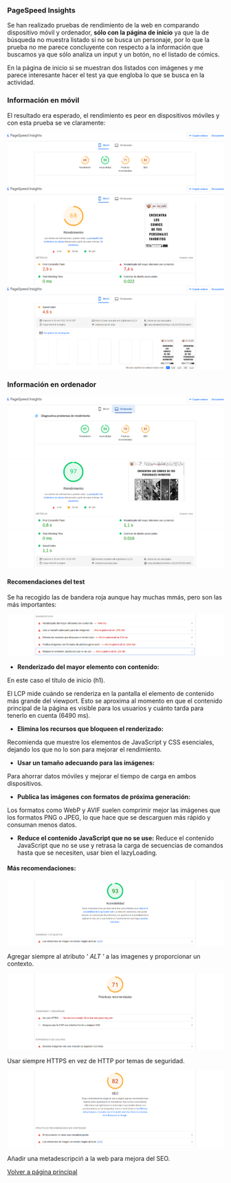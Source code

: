 ### PageSpeed Insights

Se han realizado pruebas de rendimiento de la web en comparando dispositivo móvil y ordenador, **sólo con la página de inicio** ya que la de búsqueda no muestra listado si no se busca un personaje, por lo que la prueba no me parece concluyente con respecto a la información que buscamos ya que sólo analiza un input y un botón, no el listado de cómics.

En la página de inicio si se muestran dos listados con imágenes y me parece interesante hacer el test ya que engloba lo que se busca en la actividad.

### Información en móvil

El resultado era esperado, el rendimiento es peor en dispositivos móviles y con esta prueba se ve claramente:

![prueba pageSpeed móvil](../img/pagespeed/movil.png)
![prueba pageSpeed móvil](../img/pagespeed/movil1.png)
![prueba pageSpeed móvil](../img/pagespeed/movil2.png)


### Información en ordenador

![prueba pageSpeed ordenador](../img/pagespeed/ordenador.png)
![prueba pageSpeed ordenador](../img/pagespeed/ordenador1.png)
![prueba pageSpeed ordenador](../img/pagespeed/ordenador2.png)

#### Recomendaciones del test

Se ha recogido las de bandera roja aunque hay muchas mmás, pero son las más importantes:

![prueba pageSpeed recomendaciones](../img/pagespeed/recomendacion.png)
- **Renderizado del mayor elemento con contenido:**

En este caso el título de inicio (h1).

El LCP mide cuándo se renderiza en la pantalla el elemento de contenido más grande del viewport. 
Esto se aproxima al momento en que el contenido principal de la página es visible para los usuarios y cuánto tarda para tenerlo en cuenta (6490 ms). 

- **Elimina los recursos que bloqueen el renderizado:**

Recomienda que muestre los elementos de JavaScript y CSS esenciales, dejando los que no lo son para mejorar el rendimiento.

- **Usar un tamaño adecuando para las imágenes:**

Para ahorrar datos móviles y mejorar el tiempo de carga en ambos dispositivos.

- **Publica las imágenes con formatos de próxima generación:**

Los formatos como WebP y AVIF suelen comprimir mejor las imágenes que los formatos PNG o JPEG, lo que hace que se descarguen más rápido y consuman menos datos.

- **Reduce el contenido JavaScript que no se use:**
Reduce el contenido JavaScript que no se use y retrasa la carga de secuencias de comandos hasta que se necesiten, usar bien el lazyLoading.

#### Más recomendaciones:
![prueba pageSpeed recomendaciones](../img/pagespeed/recomendacion1.png)

Agregar siempre al atributo *' ALT '* a las imagenes y proporcionar un contexto.

![prueba pageSpeed recomendaciones](../img/pagespeed/recomendacion2.png)

Usar siempre HTTPS en vez de HTTP por temas de seguridad.

![prueba pageSpeed recomendaciones](../img/pagespeed/recomendacion3.png)

Añadir una metadescripciń a la web para mejora del SEO.


[Volver a página principal](../testing.md)